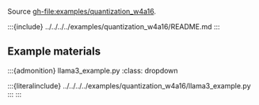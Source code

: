 Source <gh-file:examples/quantization_w4a16>.

:::{include} ../../../../examples/quantization_w4a16/README.md
:::

## Example materials

:::{admonition} llama3_example.py
:class: dropdown

:::{literalinclude} ../../../../examples/quantization_w4a16/llama3_example.py
:::
:::

